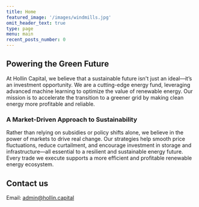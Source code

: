 ```yaml
---
title: Home
featured_image: '/images/windmills.jpg'
omit_header_text: true
type: page
menu: main
recent_posts_number: 0
---
```


## Powering the Green Future

At Hollin Capital, we believe that a sustainable future isn't just an ideal—it’s an investment opportunity. We are a cutting-edge energy fund, leveraging advanced machine learning to optimize the value of renewable energy. Our mission is to accelerate the transition to a greener grid by making clean energy more profitable and reliable.

### A Market-Driven Approach to Sustainability

Rather than relying on subsidies or policy shifts alone, we believe in the power of markets to drive real change. Our strategies help smooth price fluctuations, reduce curtailment, and encourage investment in storage and infrastructure—all essential to a resilient and sustainable energy future. Every trade we execute supports a more efficient and profitable renewable energy ecosystem.

## Contact us
Email: admin@hollin.capital
